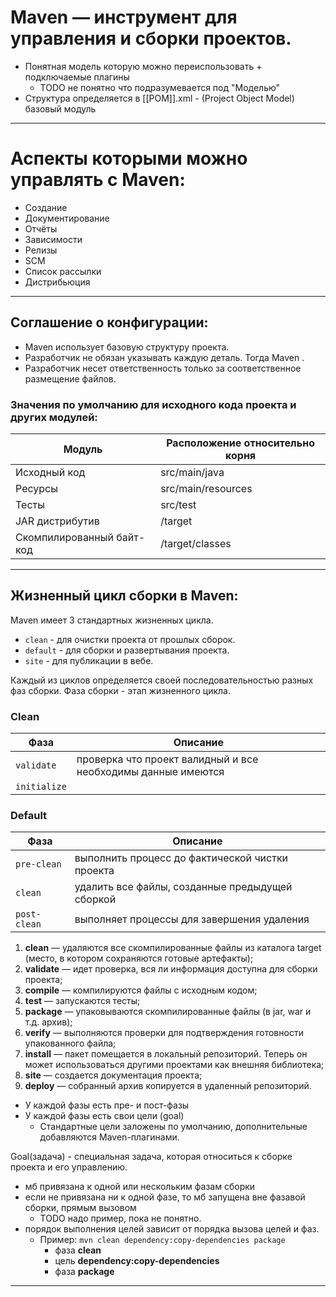 # Maven — инструмент для управления и сборки проектов.

* Понятная модель которую можно переиспользовать + подключаемые плагины
    * TODO не понятно что подразумевается под "Моделью"
* Структура определяется в [[POM]].xml - (Project Object Model)  базовый модуль

---

# Аспекты которыми можно управлять с Maven:

* Создание
* Документирование
* Отчёты
* Зависимости
* Релизы
* SCM
* Список рассылки
* Дистрибьюция

---

## Соглашение о конфигурации:

* Maven использует базовую структуру проекта.
* Разработчик не обязан указывать каждую деталь. Тогда Maven .
* Разработчик несет ответственность только за соответственное размещение файлов.

### Значения по умолчанию для исходного кода проекта и других модулей:

| Модуль | Расположение относительно корня |
|----------|--------|
| Исходный код | src/main/java |
| Ресурсы | src/main/resources |
| Тесты | src/test |
| JAR дистрибутив | /target |
| Скомпилированный байт-код | /target/classes |

---

## Жизненный цикл сборки в Maven:

Maven имеет 3 стандартных жизненных цикла.

* ```clean``` - для очистки проекта от прошлых сборок.
* ```default``` - для сборки и развертывания проекта.
* ```site``` - для публикации в вебе.

Каждый из циклов определяется своей последовательностью разных фаз сборки. Фаза сборки - этап жизненного цикла.

### Сlean

| Фаза | Описание |
|----------|--------|
| ```validate``` | проверка что проект валидный и все необходимы данные имеются |
| ```initialize``` |  |

### Default

| Фаза | Описание |
|----------|--------|
| ```pre-clean``` | выполнить процесс до фактической чистки проекта |
| ```clean``` | удалить все файлы, созданные предыдущей сборкой |
| ```post-clean``` | выполняет процессы для завершения удаления |

1. **clean** — удаляются все скомпилированные файлы из каталога target (место, в котором сохраняются готовые артефакты);
2. **validate** — идет проверка, вся ли информация доступна для сборки проекта;
3. **compile** — компилируются файлы с исходным кодом;
4. **test** — запускаются тесты;
5. **package** — упаковываются скомпилированные файлы (в jar, war и т.д. архив);
6. **verify** — выполняются проверки для подтверждения готовности упакованного файла;
7. **install** — пакет помещается в локальный репозиторий. Теперь он может использоваться другими проектами как внешняя
   библиотека;
8. **site** — создается документация проекта;
9. **deploy** — собранный архив копируется в удаленный репозиторий.

* У каждой фазы есть пре- и пост-фазы
* У каждой фазы есть свои цели (goal)
    * Стандартные цели заложены по умолчанию, дополнительные добавляются Maven-плагинами.

Goal(задача) - специальная задача, которая относиться к сборке проекта и его управлению.

* мб привязана к одной или нескольким фазам сборки
* если не привязана ни к одной фазе, то мб запущена вне фазавой сборки, прямым вызовом
    * TODO надо пример, пока не понятно.
* порядок выполнения целей зависит от порядка вызова целей и фаз.
    * Пример: ```mvn clean dependency:copy-dependencies package```
        * фаза **clean**
        * цель **dependency:copy-dependencies**
        * фаза **package**

---